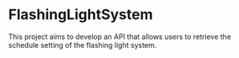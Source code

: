 # FlashingLightSystem
This project aims to develop an API that allows users to retrieve the schedule setting of the flashing light system.
